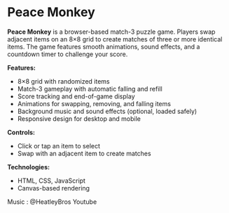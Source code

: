 # Peace Monkey

**Peace Monkey** is a browser-based match-3 puzzle game. Players swap adjacent items on an 8×8 grid to create matches of three or more identical items. The game features smooth animations, sound effects, and a countdown timer to challenge your score.

**Features:**

* 8×8 grid with randomized items
* Match-3 gameplay with automatic falling and refill
* Score tracking and end-of-game display
* Animations for swapping, removing, and falling items
* Background music and sound effects (optional, loaded safely)
* Responsive design for desktop and mobile

**Controls:**

* Click or tap an item to select
* Swap with an adjacent item to create matches

**Technologies:**

* HTML, CSS, JavaScript
* Canvas-based rendering
  

Music : @HeatleyBros Youtube

